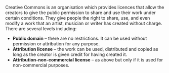 Creative Commons is an organisation which provides licences that allow the creators to give the public permission to share and use their work under certain conditions.
They give people the right to share, use, and even modify a work that an artist, musician or writer has created without charge.
There are several levels including:

- **Public domain** – there are no restrictions. It can be used without permission or attribution for any purpose.
- **Attribution license** – the work can be used, distributed and copied as long as the creator is given credit for having created it.
- **Attribution-non-commercial license** – as above but only if it is used for non-commercial purposes.